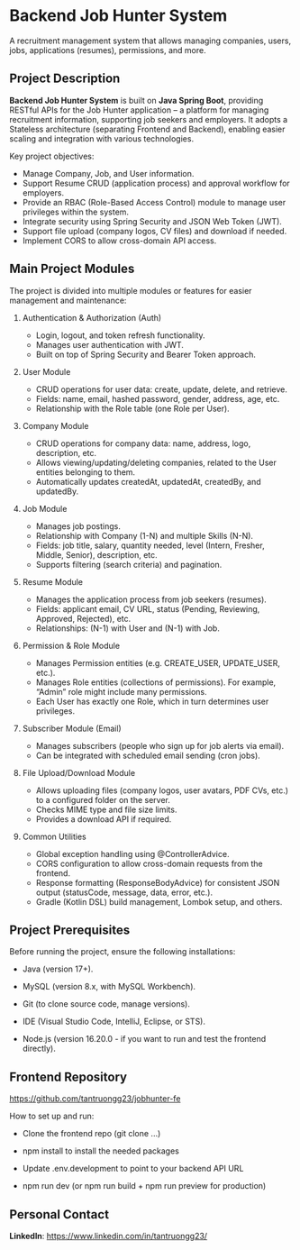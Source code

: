 # Backend Job Hunter System
A recruitment management system that allows managing companies, users, jobs, applications (resumes), permissions, and more.

## Project Description
**Backend Job Hunter System** is built on **Java Spring Boot**, providing RESTful APIs for the Job Hunter application – a platform for managing recruitment information, supporting job seekers and employers. It adopts a Stateless architecture (separating Frontend and Backend), enabling easier scaling and integration with various technologies.

Key project objectives:
- Manage Company, Job, and User information.
- Support Resume CRUD (application process) and approval workflow for employers.
- Provide an RBAC (Role-Based Access Control) module to manage user privileges within the system.
- Integrate security using Spring Security and JSON Web Token (JWT).
- Support file upload (company logos, CV files) and download if needed.
- Implement CORS to allow cross-domain API access.

## Main Project Modules
The project is divided into multiple modules or features for easier management and maintenance:

1. Authentication & Authorization (Auth)
    - Login, logout, and token refresh functionality.
    - Manages user authentication with JWT.
    - Built on top of Spring Security and Bearer Token approach.

2. User Module
    - CRUD operations for user data: create, update, delete, and retrieve.
    - Fields: name, email, hashed password, gender, address, age, etc.
    - Relationship with the Role table (one Role per User).

3. Company Module
    - CRUD operations for company data: name, address, logo, description, etc.
    - Allows viewing/updating/deleting companies, related to the User entities belonging to them.
    - Automatically updates createdAt, updatedAt, createdBy, and updatedBy.

4. Job Module
    - Manages job postings.
    - Relationship with Company (1-N) and multiple Skills (N-N).
    - Fields: job title, salary, quantity needed, level (Intern, Fresher, Middle, Senior), description, etc.
    - Supports filtering (search criteria) and pagination.

5. Resume Module
    - Manages the application process from job seekers (resumes).
    - Fields: applicant email, CV URL, status (Pending, Reviewing, Approved, Rejected), etc.
    - Relationships: (N-1) with User and (N-1) with Job.

6. Permission & Role Module
    - Manages Permission entities (e.g. CREATE_USER, UPDATE_USER, etc.).
    - Manages Role entities (collections of permissions). For example, “Admin” role might include many permissions.
    - Each User has exactly one Role, which in turn determines user privileges.

7. Subscriber Module (Email)
    - Manages subscribers (people who sign up for job alerts via email).
    - Can be integrated with scheduled email sending (cron jobs).

8. File Upload/Download Module
    - Allows uploading files (company logos, user avatars, PDF CVs, etc.) to a configured folder on the server.
    - Checks MIME type and file size limits.
    - Provides a download API if required.

9. Common Utilities
    - Global exception handling using @ControllerAdvice.
    - CORS configuration to allow cross-domain requests from the frontend.
    - Response formatting (ResponseBodyAdvice) for consistent JSON output (statusCode, message, data, error, etc.).
    - Gradle (Kotlin DSL) build management, Lombok setup, and others.

## Project Prerequisites
Before running the project, ensure the following installations:

- Java (version 17+).

- MySQL (version 8.x, with MySQL Workbench).

- Git (to clone source code, manage versions).

- IDE (Visual Studio Code, IntelliJ, Eclipse, or STS).

- Node.js (version 16.20.0 - if you want to run and test the frontend directly).

## Frontend Repository
https://github.com/tantruongg23/jobhunter-fe

How to set up and run:

- Clone the frontend repo (git clone ...)

- npm install to install the needed packages

- Update .env.development to point to your backend API URL

- npm run dev (or npm run build + npm run preview for production)

## Personal Contact

**LinkedIn**: https://www.linkedin.com/in/tantruongg23/